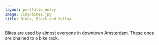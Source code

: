 ```yaml
---
layout: portfolio_entry
image: /img/bikes.jpg
title: Bikes, Black and Yellow
---
```

Bikes are used by almost everyone in downtown Amsterdam. These ones are chained to a bike rack.